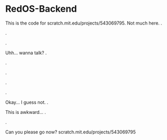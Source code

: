 # RedOS-Backend
This is the code for scratch.mit.edu/projects/543069795. Not much here.
.

.

.

Uhh... wanna talk?
.

.

.

.

.

Okay... I guess not.
.

This is awkward...
.

.

Can you please go now? scratch.mit.edu/projects/543069795
